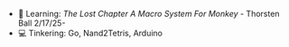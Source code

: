 - 🌱 Learning: *The Lost Chapter A Macro System For Monkey* - Thorsten Ball 2/17/25-
- 💻 Tinkering: Go, Nand2Tetris, Arduino
